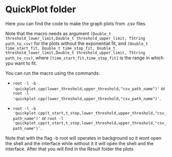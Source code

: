 # QuickPlot folder
Here you can find the code to make the graph plots from .csv files.

Note that the macro needs as argument `(Double_t threshold_lower_limit,Double_t threshold_upper_limit, TString path_to_csv)` for the plots without the exponential fit, and `(Double_t time_start_fit, Double_t time_stop_fit, Double_t threshold_lower_limit,Double_t threshold_upper_limit, TString path_to_csv)`, where `[time_start_fit,time_stop_fit]` is the range in which ypu want to fit.


You can run the macro using the commands: 

  - `root -l -b 'quickplot.cpp(lower_threshold,upper_threshold,"csv_path_name")'` or  
    `root -l 'quickplot.cpp(lower_threshold,upper_threshold,"csv_path_name")'`.
  
  - `root -l -b 'quickplot.cpp(t_start,t_stop,lower_threshold,upper_threshold,"csv_path_name")'` or
    `root -l 'quickplot.cpp(t_start,t_stop,lower_threshold,upper_threshold,"csv_path_name")'`.

Note that with the flag -b root will operates in background so it wont open the shell and the interface while without it it will open the shell and the interface.
After that you will find in the Result folder the plots
